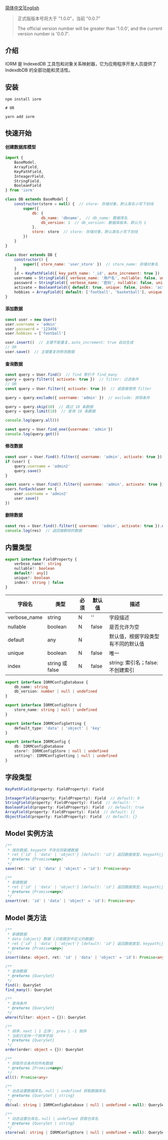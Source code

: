 [简体中文](./docs/zh_CN/README.md)|[English](./docs/en_US/README.md)

> 正式版版本号将大于 "1.0.0"，当前 "0.0.7"
> 
> The official version number will be greater than '1.0.0', and the current version number is '0.0.7'.

## 介绍

IORM 是 IndexedDB 工具包和对象关系映射器，它为应用程序开发人员提供了 IndexdbDB 的全部功能和灵活性。

## 安装

```shell
npm install iorm

# OR

yarn add iorm
```

## 快速开始

#### 创建数据库模型

```javascript
import {
    BaseModel,
    ArrayField,
    KeyPathField,
    InteagerField,
    StringField,
    BooleanField
} from 'iorm'

class DB extends BaseModel {
    constructor(store = null) {  // store: 存储对象，默认类名小写下划线
        super({
            db: {
                db_name: 'dbname',  // db_name: 数据库名
                db_version: 1  // db_version: 数据库版本，默认为 1
            },
            store: store  // store: 存储对象，默认类名小写下划线
        })
    }
}

class User extends DB {
    constructor() {
        super({ store_name: 'user_store' })  // store_name: 存储对象名
    }
    id = KeyPathField({ key_path_name: '_id', auto_increment: true })  // key_path_name: 主键名，默认字段名
    username = StringField({ verbose_name: '用户名', nullable: false, unique: true, index: 'name_index' })
    password = StringField({ verbose_name: '密码', nullable: false, unique: false, index: 'name_index' })
    activate = BooleanField({ default: true, unique: false, index: 'activate_index' })
    hobbies = ArrayField({ default: ['football', 'basketball'], unique: false, index: 'hobbies_index' })
}
```

#### 添加数据

```javascript
const user = new User()
user.username = 'admin'
user.password = '123456'
user.hobbies = ['football']

user.insert()  // 主键不能重复，auto_increment: true 自动生成
// OR
user.save()  // 主键重复则修改数据
```

#### 查询数据
    
```javascript
const query = User.find()  // find 等价于 find_many
query = query.filter({ activate: true })  // filter: 过滤条件
// OR
const query = User.filter({ activate: true })  // 或直接使用 filter

query = query.exclude({ username: 'admin' })  // exclude: 排除条件

query = query.skip(10)  // 跳过 10 条数据
query = query.limit(10)  // 查询 10 条数据

console.log(query.all())
```
    
```javascript
const query = User.find_one({username: 'admin'})
console.log(query.get())
```

#### 修改数据
    
```javascript
const user = User.find().filter({ username: 'admin', activate: true }).obj() // obj|object: 获取一条数据实例
if (user) {
    query.username = 'admin2'
    query.save()
}

const users = User.find().filter({ username: 'admin', activate: true }).objs() // objs|objects: 获取多条数据实例
users.forEach(user => {
    user.username = 'admin2'
    user.save()
})
```

#### 删除数据
    
```javascript
const res = User.find().filter({ username: 'admin', activate: true }).delete()
console.log(res)  // 返回被删除的数据
```

## 内置类型

```typescript
export interface FieldProperty {
    verbose_name?: string
    nullable?: boolean
    default?: any[]
    unique?: boolean
    index?: string | false
}
```

| 字段名       | 类型            | 必须 | 默认值 | 描述                               |
| ------------ | --------------- | ---- | ------ | ---------------------------------- |
| verbose_name | string          | N    | ''     | 字段描述                           |
| nullable     | boolean         | N    | false  | 是否允许为空                       |
| default      | any             | N    |        | 默认值，根据字段类型有不同的默认值 |
| unique       | boolean         | N    | false  | 唯一                               |
| index        | string 或 false | N    | false  | string: 索引名；false: 不创建索引  |

```typescript
export interface IORMConfigDatabase {
    db_name: string
    db_version: number | null | undefined
}

export interface IORMConfigStore {
    store_name: string | null | undefined
}

export interface IORMConfigSetting {
    default_type: 'data' | 'object' | 'key'
}

export interface IORMConfig {
    db: IORMConfigDatabase
    store?: IORMConfigStore | null | undefined
    setting?: IORMConfigSetting | null | undefined
}
```

## 字段类型

```typescript
KeyPathField(property: FieldProperty): Field

InteagerField(property: FieldProperty): Field  // default: 0
StringField(property: FieldProperty): Field  // default: ''
BooleanField(property: FieldProperty): Field  // default: true
ArrayField(property: FieldProperty): Field  // default: []
ObjectField(property: FieldProperty): Field  // default: {}
```

## Model 实例方法

```typescript
/**
 * 保存数据，keypath 不存在则新建数据
 * ret {'id' | 'data' | 'object'} [default: 'id'] 返回数据类型，keypath|json|object
 * @returns {Promise<any>}
 */
save(ret: 'id' | 'data' | 'object' = 'id'): Promise<any>

/**
 * 新建数据
 * ret {'id' | 'data' | 'object'} [default: 'id'] 返回数据类型，keypath|json|object
 * @returns {Promise<any>}
 */
insert(ret: 'id' | 'data' | 'object' = 'id'): Promise<any>
```

## Model 类方法

```typescript
/**
 * 新建数据
 * data {object} 数据 (只取模型中定义的数据)
 * ret {'id' | 'data' | 'object'} [default: 'id'] 返回数据类型，keypath|json|object
 * @returns {Promise<any>}
 */
insert(data: object, ret: 'id' | 'data' | 'object' = 'id'): Promise<any>

/**
 * 查询数据
 * @returns {QuerySet}
 */
find(): QuerySet
find_many(): QuerySet

/**
 * 查询条件
 * @returns {QuerySet}
 */
where(filter: object = {}): QuerySet

/**
 * 排序，next | 1 正序； prev | -1 倒序
 * 当前只支持一个排序字段
 * @returns {QuerySet}
 */
order(order: object = {}): QuerySet

/**
 * 获取符合条件的所有数据
 * @returns {Promise<any>}
 */
all(): Promise<any>

/**
 * 动态设置数据库名，null | undefined 获取数据库名
 * @returns {QuerySet | string}
 */
db(val: string | IORMConfigDatabase | null | undefined = null): QuerySet | string

/**
 * 动态设置仓库名，null | undefined 获取仓库名
 * @returns {QuerySet | string}
 */
store(val: string | IORMConfigStore | null | undefined = null): QuerySet | string
```
